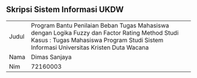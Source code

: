 ## Skripsi Sistem Informasi UKDW
<table>
<tr>
    <td>Judul</td>
    <td>Program Bantu Penilaian Beban Tugas Mahasiswa dengan Logika Fuzzy dan Factor Rating Method
Studi Kasus : Tugas Mahasiswa Program Studi Sistem Informasi Universitas Kristen Duta Wacana</td>
</tr>
<tr>
    <td>Nama</td>
    <td>Dimas Sanjaya</td>
</tr>
<tr>
    <td>Nim</td>
    <td>72160003</td>
</tr>
</table>
